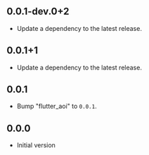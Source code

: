 ## 0.0.1-dev.0+2

 - Update a dependency to the latest release.

## 0.0.1+1

 - Update a dependency to the latest release.

## 0.0.1

 - Bump "flutter_aoi" to `0.0.1`.

## 0.0.0

 - Initial version
